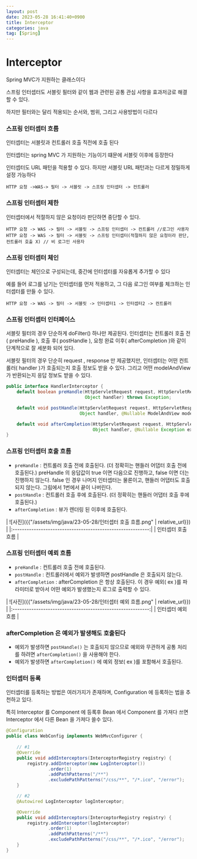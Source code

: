 ```yaml
---
layout: post
date: 2023-05-28 16:41:40+0900
title: Interceptor
categories: java
tag: [Spring]
---
```


# Interceptor

Spring MVC가 지원하는 클래스이다

스프링 인터셉터도 서블릿 필터와 같이 웹과 관련된 공통 관심 사항을 효과저긍로 해결할 수 있다.

하지만 필터와는 달리 적용되는 순서와, 범위, 그리고 사용방법이 다르다

### 스프링 인터셉터 흐름

인터셉터는 서블릿과 컨트롤러 호출 직전에 호출 된다

인터셉터는 spring MVC 가 지원하는 기능이기 떄문에 서블릿 이후에 등장한다

인터셉터도 URL 패턴을 적용할 수 있다. 하지만 서블릿 URL 패턴과는 다르게 정밀하게 설정 가능하다

```
HTTP 요청 ->WAS-> 필터 -> 서블릿 -> 스프링 인터셉터 -> 컨트롤러
```

### 스프링 인터셉터 제한

인터셉터에서 적절하지 않은 요청이라 판단하면 중단할 수 있다.

```
HTTP 요청 -> WAS -> 필터 -> 서블릿 -> 스프링 인터셉터 -> 컨트롤러 //로그인 사용자
HTTP 요청 -> WAS -> 필터 -> 서블릿 -> 스프링 인터셉터(적절하지 않은 요청이라 판단, 컨트롤러 호출 X) // 비 로그인 사용자
```

### 스프링 인터셉터 체인

인터셉터는 체인으로 구성되는데, 중간에 인터셉터를 자유롭게 추가할 수 있다

예를 들어 로그를 남기는 인터셉터를 먼저 적용하고, 그 다음 로그인 여부를 체크하는 인터셉터를 만들 수 있다.

```
HTTP 요청 -> WAS -> 필터 -> 서블릿 -> 인터셉터1 -> 인터셉터2 -> 컨트롤러
```

### 스프링 인터셉터 인터페이스

서블릿 필터의 경우 단순하게 doFilter() 하나만 제공된다. 인터셉터는 컨트롤러 호출 전( preHandle ), 호출 후( postHandle ), 요청 완료 이후( afterCompletion )와 같이 단계적으로 잘 세분화 되어 있다. 

서블릿 필터의 경우 단순히 request , response 만 제공했지만, 인터셉터는 어떤 컨트롤러( handler )가 호출되는지 호출 정보도 받을 수 있다. 그리고 어떤 modelAndView 가 반환되는지 응답 정보도 받을 수 있다.

```java
public interface HandlerInterceptor {
    default boolean preHandle(HttpServletRequest request, HttpServletResponse response, 
                              Object handler) throws Exception;

    default void postHandle(HttpServletRequest request, HttpServletResponse response, 
                            Object handler, @Nullable ModelAndView modelAndView) throws Exception;

    default void afterCompletion(HttpServletRequest request, HttpServletResponse response, 
                                 Object handler, @Nullable Exception ex) throws Exception;
}
```

### 스프링 인터셉터 호출 흐름

- `preHandle` : 컨트롤러 호출 전에 호출된다. (더 정확히는 핸들러 어댑터 호출 전에 호출된다.) preHandle 의 응답값이 true 이면 다음으로 진행하고, 
false 이면 더는 진행하지 않는다. false 인 경우 나머지 인터셉터는 물론이고, 핸들러 어댑터도 호출되지 않는다. 그림에서 1번에서 끝이 나버린다.
- `postHandle` : 컨트롤러 호출 후에 호출된다. (더 정확히는 핸들러 어댑터 호출 후에 호출된다.) 
- `afterCompletion` : 뷰가 렌더링 된 이후에 호출된다.


| ![사진]({{"/assets/img/java/23-05-28/인터셉터 호출 흐름.png" | relative_url}}) |
|:----------------------------------------------------------:|
|                       인터셉터 호출 흐름                        |

### 스프링 인터셉터 예뢰 흐름

- `preHandle` : 컨트롤러 호출 전에 호출된다.
- `postHandle` : 컨트롤러에서 예외가 발생하면 postHandle 은 호출되지 않는다.
- `afterCompletion` : afterCompletion 은 항상 호출된다. 이 경우 예외( ex )를 파라미터로 받아서 어떤 예외가 발생했는지 로그로 출력할 수 있다.

| ![사진]({{"/assets/img/java/23-05-28/인터셉터 예외 흐름.png" | relative_url}}) |
|:----------------------------------------------------------:|
|                       인터셉터 예외 흐름                        |

### afterCompletion 은 예외가 발생해도 호출된다

- 예외가 발생하면 `postHandle()` 는 호출되지 않으므로 예외와 무관하게 공통 처리를 하려면 `afterCompletion()` 을 사용해야 한다.
- 예외가 발생하면 `afterCompletion()` 에 예외 정보( ex )를 포함해서 호출된다.


### 인터셉터 등록

인터셉터를 등록하는 방법은 여러가지가 존재하며, Configuration 에 등록하는 법을 추천하고 있다.

특히 Interceptor 를 Component 에 등록후 Bean 에서 Component 를 가져다 쓰면 Interceptor 에서 다른 Bean 을 가져다 쓸수 있다.


```java
@Configuration
public class WebConfig implements WebMvcConfigurer {
    
    // #1
    @Override
    public void addInterceptors(InterceptorRegistry registry) {
        registry.addInterceptor(new LogInterceptor())
                .order(1)
                .addPathPatterns("/**")
                .excludePathPatterns("/css/**", "/*.ico", "/error");
    }

    // #2
    @Autowired LogInterceptor logInterceptor;

    @Override
    public void addInterceptors(InterceptorRegistry registry) {
        registry.addInterceptor(logInterceptor)
                .order(1)
                .addPathPatterns("/**")
                .excludePathPatterns("/css/**", "/*.ico", "/error");
    }
}
```
